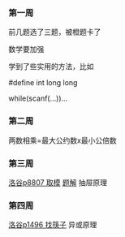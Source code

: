 ### 第一周
前几题选了三题，被橙题卡了


数学要加强

学到了些实用的方法，比如

#define int long long

while(scanf(...))...


### 第二周
两数相乘=最大公约数x最小公倍数

### 第三周
[洛谷p8807 取模](https://www.luogu.com.cn/problem/P8807)
[题解](https://www.luogu.com.cn/article/l692ya4j)
抽屉原理

### 第四周
[洛谷p1496 找筷子](https://www.luogu.com.cn/problem/P1469) 异或原理
